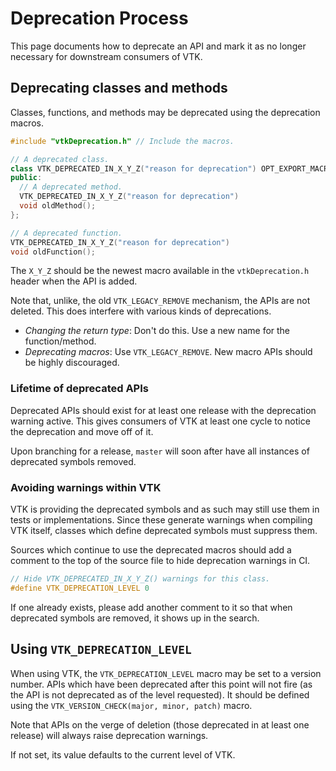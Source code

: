 Deprecation Process
===================

This page documents how to deprecate an API and mark it as no longer necessary
for downstream consumers of VTK.

Deprecating classes and methods
-------------------------------

Classes, functions, and methods may be deprecated using the deprecation macros.

```c++
#include "vtkDeprecation.h" // Include the macros.

// A deprecated class.
class VTK_DEPRECATED_IN_X_Y_Z("reason for deprecation") OPT_EXPORT_MACRO oldClass {
public:
  // A deprecated method.
  VTK_DEPRECATED_IN_X_Y_Z("reason for deprecation")
  void oldMethod();
};

// A deprecated function.
VTK_DEPRECATED_IN_X_Y_Z("reason for deprecation")
void oldFunction();
```

The `X_Y_Z` should be the newest macro available in the `vtkDeprecation.h`
header when the API is added.

Note that, unlike, the old `VTK_LEGACY_REMOVE` mechanism, the APIs are not
deleted. This does interfere with various kinds of deprecations.

  - *Changing the return type*: Don't do this. Use a new name for the
    function/method.
  - *Deprecating macros*: Use `VTK_LEGACY_REMOVE`. New macro APIs should be
    highly discouraged.

### Lifetime of deprecated APIs

Deprecated APIs should exist for at least one release with the deprecation
warning active. This gives consumers of VTK at least one cycle to notice the
deprecation and move off of it.

Upon branching for a release, `master` will soon after have all instances of
deprecated symbols removed.

### Avoiding warnings within VTK

VTK is providing the deprecated symbols and as such may still use them in tests
or implementations. Since these generate warnings when compiling VTK itself,
classes which define deprecated symbols must suppress them.

Sources which continue to use the deprecated macros should add a comment to the
top of the source file to hide deprecation warnings in CI.

```c++
// Hide VTK_DEPRECATED_IN_X_Y_Z() warnings for this class.
#define VTK_DEPRECATION_LEVEL 0
```

If one already exists, please add another comment to it so that when deprecated
symbols are removed, it shows up in the search.

Using `VTK_DEPRECATION_LEVEL`
-----------------------------

When using VTK, the `VTK_DEPRECATION_LEVEL` macro may be set to a version
number. APIs which have been deprecated after this point will not fire (as the
API is not deprecated as of the level requested). It should be defined using
the `VTK_VERSION_CHECK(major, minor, patch)` macro.

Note that APIs on the verge of deletion (those deprecated in at least one
release) will always raise deprecation warnings.

If not set, its value defaults to the current level of VTK.

